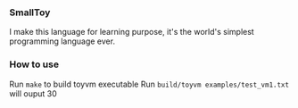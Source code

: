 ### SmallToy
I make this language for learning purpose, it's the world's simplest programming language ever.


### How to use

Run `make` to build toyvm executable
Run `build/toyvm examples/test_vm1.txt` will ouput 30
